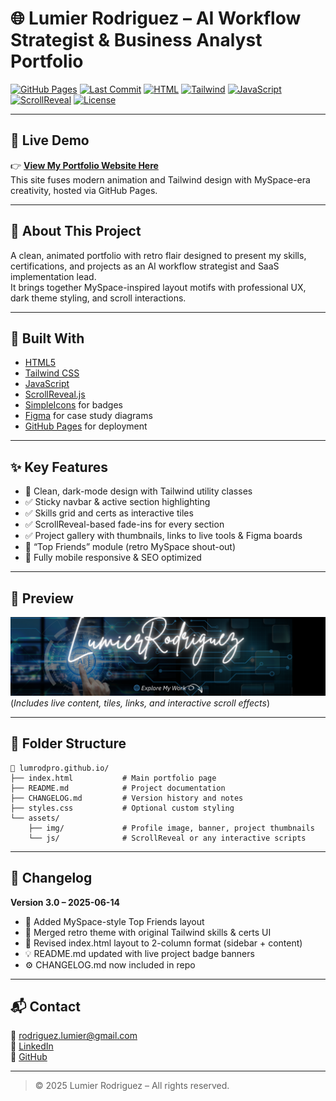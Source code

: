 # 🌐 Lumier Rodriguez – AI Workflow Strategist & Business Analyst Portfolio

[![GitHub Pages](https://img.shields.io/badge/GitHub%20Pages-success-brightgreen?style=flat-square&logo=github)](https://fundscatcher.github.io)
[![Last Commit](https://img.shields.io/badge/last%20commit-today-purple?style=flat-square)](https://github.com/FundsCatcher/lumrodpro.github.io/commits/main)
[![HTML](https://img.shields.io/badge/HTML-100%25-orange?style=flat-square&logo=html5&logoColor=white)](https://developer.mozilla.org/en-US/docs/Web/HTML)
[![Tailwind](https://img.shields.io/badge/Tailwind_CSS-✓-38B2AC?style=flat-square&logo=tailwind-css&logoColor=white)](https://tailwindcss.com/)
[![JavaScript](https://img.shields.io/badge/JavaScript-enabled-yellow?style=flat-square&logo=javascript&logoColor=black)](https://developer.mozilla.org/en-US/docs/Web/JavaScript)
[![ScrollReveal](https://img.shields.io/badge/ScrollReveal-animation-blue?style=flat-square)](https://scrollrevealjs.org/)
[![License](https://img.shields.io/badge/License-Proprietary-red?style=flat-square)](LICENSE)

---

## 🚀 Live Demo

👉 **[View My Portfolio Website Here](https://fundscatcher.github.io/lumrodpro.github.io/)**  
This site fuses modern animation and Tailwind design with MySpace-era creativity, hosted via GitHub Pages.

---

## 🧠 About This Project

A clean, animated portfolio with retro flair designed to present my skills, certifications, and projects as an AI workflow strategist and SaaS implementation lead.  
It brings together MySpace-inspired layout motifs with professional UX, dark theme styling, and scroll interactions.

---

## 🧰 Built With

- [HTML5](https://developer.mozilla.org/en-US/docs/Web/HTML)
- [Tailwind CSS](https://tailwindcss.com/)
- [JavaScript](https://developer.mozilla.org/en-US/docs/Web/JavaScript)
- [ScrollReveal.js](https://scrollrevealjs.org/)
- [SimpleIcons](https://simpleicons.org/) for badges
- [Figma](https://figma.com/) for case study diagrams
- [GitHub Pages](https://pages.github.com) for deployment

---

## ✨ Key Features

- 🎨 Clean, dark-mode design with Tailwind utility classes
- ✅ Sticky navbar & active section highlighting
- ✅ Skills grid and certs as interactive tiles
- ✅ ScrollReveal-based fade-ins for every section
- ✅ Project gallery with thumbnails, links to live tools & Figma boards
- 👯 “Top Friends” module (retro MySpace shout-out)
- 📱 Fully mobile responsive & SEO optimized

---

## 📸 Preview

![Preview Screenshot](./assets/banner.png)  
(*Includes live content, tiles, links, and interactive scroll effects*)

---

## 📁 Folder Structure

```
📁 lumrodpro.github.io/
├── index.html           # Main portfolio page
├── README.md            # Project documentation
├── CHANGELOG.md         # Version history and notes
├── styles.css           # Optional custom styling
└── assets/
    ├── img/             # Profile image, banner, project thumbnails
    └── js/              # ScrollReveal or any interactive scripts
```

---

## 📜 Changelog

**Version 3.0 – 2025-06-14**
- 👯 Added MySpace-style Top Friends layout
- 🧠 Merged retro theme with original Tailwind skills & certs UI
- 🎯 Revised index.html layout to 2-column format (sidebar + content)
- 💡 README.md updated with live project badge banners
- ⚙️ CHANGELOG.md now included in repo

---

## 📬 Contact

📧 [rodriguez.lumier@gmail.com](mailto:rodriguez.lumier@gmail.com)  
🔗 [LinkedIn](https://linkedin.com/in/lumrodri)  
🐙 [GitHub](https://github.com/FundsCatcher)

---

> © 2025 Lumier Rodriguez – All rights reserved.
